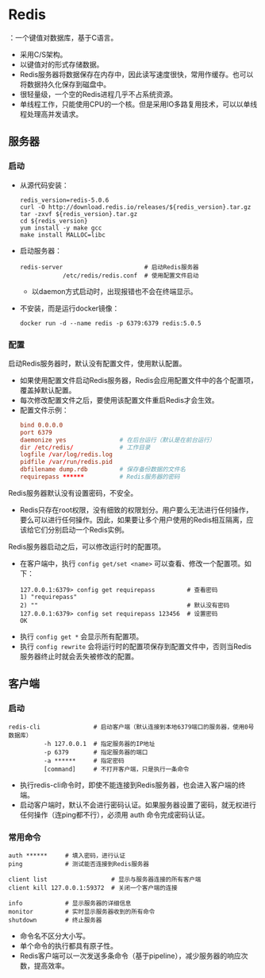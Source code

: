 # Redis

：一个键值对数据库，基于C语言。

- 采用C/S架构。
- 以键值对的形式存储数据。
- Redis服务器将数据保存在内存中，因此读写速度很快，常用作缓存。也可以将数据持久化保存到磁盘中。
- 很轻量级，一个空的Redis进程几乎不占系统资源。
- 单线程工作，只能使用CPU的一个核。但是采用IO多路复用技术，可以以单线程处理高并发请求。

## 服务器

### 启动

- 从源代码安装：
    ```shell
    redis_version=redis-5.0.6
    curl -O http://download.redis.io/releases/${redis_version}.tar.gz
    tar -zxvf ${redis_version}.tar.gz
    cd ${redis_version}
    yum install -y make gcc
    make install MALLOC=libc
    ```

- 启动服务器：
    ```shell
    redis-server                       # 启动Redis服务器
                /etc/redis/redis.conf  # 使用配置文件启动
    ```
    - 以daemon方式启动时，出现报错也不会在终端显示。

- 不安装，而是运行docker镜像：
    ```shell
    docker run -d --name redis -p 6379:6379 redis:5.0.5
    ```

### 配置

启动Redis服务器时，默认没有配置文件，使用默认配置。
- 如果使用配置文件启动Redis服务器，Redis会应用配置文件中的各个配置项，覆盖掉默认配置。
- 每次修改配置文件之后，要使用该配置文件重启Redis才会生效。
- 配置文件示例：
  ```conf
  bind 0.0.0.0
  port 6379
  daemonize yes               # 在后台运行（默认是在前台运行）
  dir /etc/redis/             # 工作目录
  logfile /var/log/redis.log
  pidfile /var/run/redis.pid
  dbfilename dump.rdb         # 保存备份数据的文件名
  requirepass ******          # Redis服务器的密码
  ```

Redis服务器默认没有设置密码，不安全。
- Redis只存在root权限，没有细致的权限划分。用户要么无法进行任何操作，要么可以进行任何操作。因此，如果要让多个用户使用的Redis相互隔离，应该给它们分别启动一个Redis实例。

Redis服务器启动之后，可以修改运行时的配置项。
- 在客户端中，执行 `config get/set <name>` 可以查看、修改一个配置项。如下：
    ```
    127.0.0.1:6379> config get requirepass         # 查看密码
    1) "requirepass"
    2) ""                                          # 默认没有密码
    127.0.0.1:6379> config set requirepass 123456  # 设置密码
    OK
    ```
- 执行 `config get *` 会显示所有配置项。
- 执行 `config rewrite` 会将运行时的配置项保存到配置文件中，否则当Redis服务器终止时就会丢失被修改的配置。

## 客户端

### 启动

```shell
redis-cli               # 启动客户端（默认连接到本地6379端口的服务器，使用0号数据库）
          -h 127.0.0.1  # 指定服务器的IP地址
          -p 6379       # 指定服务器的端口
          -a ******     # 指定密码
          [command]     # 不打开客户端，只是执行一条命令
```
- 执行redis-cli命令时，即使不能连接到Redis服务器，也会进入客户端的终端。
- 启动客户端时，默认不会进行密码认证。如果服务器设置了密码，就无权进行任何操作（连ping都不行），必须用 auth 命令完成密码认证。

### 常用命令

```
auth ******     # 填入密码，进行认证
ping            # 测试能否连接到Redis服务器

client list                  # 显示与服务器连接的所有客户端
client kill 127.0.0.1:59372  # 关闭一个客户端的连接

info            # 显示服务器的详细信息
monitor         # 实时显示服务器收到的所有命令
shutdown        # 终止服务器
```
- 命令名不区分大小写。
- 单个命令的执行都具有原子性。
- Redis客户端可以一次发送多条命令（基于pipeline），减少服务器的响应次数，提高效率。
